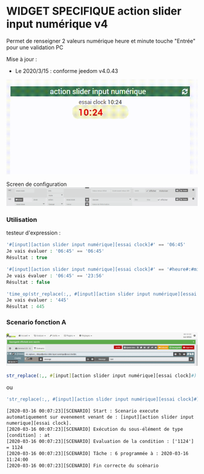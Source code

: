 # WIDGET SPECIFIQUE action slider input numérique v4

Permet de renseigner 2 valeurs numérique heure et minute
touche "Entrée" pour une validation PC

Mise à jour :

- Le 2020/3/15 : conforme jeedom v4.0.43

<img src="Input_clock~1.gif"/>


Screen de configuration
<img src="curseur input clock.png"/>

### Utilisation
testeur d'expression :
```php
'#[input][action slider input numérique][essai clock]#' == '06:45'
Je vais évaluer : '06:45' == '06:45'
Résultat : true
```
```php
'#[input][action slider input numérique][essai clock]#' == '#heure#:#minute#'
Je vais évaluer : '06:45' == '23:56'
Résultat : false
```
```php
'time_op(str_replace(:,, #[input][action slider input numérique][essai clock]#), -120)'
Je vais évaluer : '445'
Résultat : 445
```

### Scenario fonction A

<img src="input_clock_scenario_A.png"/>

```php
str_replace(:,, #[input][action slider input numérique][essai clock]#)
```
ou
```php
'str_replace(:,, #[input][action slider input numérique][essai clock]#)'
```
```log
[2020-03-16 00:07:23][SCENARIO] Start : Scenario execute automatiquement sur evenement venant de : [input][action slider input numerique][essai clock].
[2020-03-16 00:07:23][SCENARIO] Exécution du sous-élément de type [condition] : at
[2020-03-16 00:07:23][SCENARIO] Evaluation de la condition : ['1124'] = 1124
[2020-03-16 00:07:23][SCENARIO] Tâche : 6 programmée à : 2020-03-16 11:24:00
[2020-03-16 00:07:23][SCENARIO] Fin correcte du scénario
```
